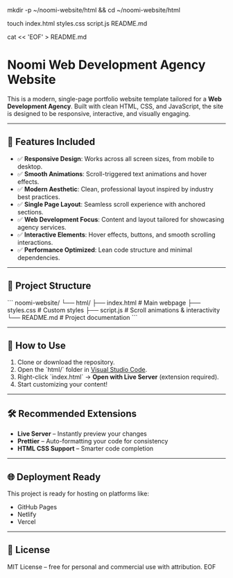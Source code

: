mkdir -p ~/noomi-website/html && cd ~/noomi-website/html

touch index.html styles.css script.js README.md

cat << 'EOF' > README.md
# Noomi Web Development Agency Website

This is a modern, single-page portfolio website template tailored for a **Web Development Agency**. Built with clean HTML, CSS, and JavaScript, the site is designed to be responsive, interactive, and visually engaging.

---

## 🌟 Features Included

- ✅ **Responsive Design**: Works across all screen sizes, from mobile to desktop.
- ✅ **Smooth Animations**: Scroll-triggered text animations and hover effects.
- ✅ **Modern Aesthetic**: Clean, professional layout inspired by industry best practices.
- ✅ **Single Page Layout**: Seamless scroll experience with anchored sections.
- ✅ **Web Development Focus**: Content and layout tailored for showcasing agency services.
- ✅ **Interactive Elements**: Hover effects, buttons, and smooth scrolling interactions.
- ✅ **Performance Optimized**: Lean code structure and minimal dependencies.

---

## 📁 Project Structure

\`\`\`
noomi-website/
└── html/
    ├── index.html        # Main webpage
    ├── styles.css        # Custom styles
    ├── script.js         # Scroll animations & interactivity
    └── README.md         # Project documentation
\`\`\`

---

## 🚀 How to Use

1. Clone or download the repository.
2. Open the \`html/\` folder in [Visual Studio Code](https://code.visualstudio.com/).
3. Right-click \`index.html\` → **Open with Live Server** (extension required).
4. Start customizing your content!

---

## 🛠️ Recommended Extensions

- **Live Server** – Instantly preview your changes
- **Prettier** – Auto-formatting your code for consistency
- **HTML CSS Support** – Smarter code completion

---

## 🌐 Deployment Ready

This project is ready for hosting on platforms like:

- GitHub Pages
- Netlify
- Vercel

---

## 📄 License

MIT License – free for personal and commercial use with attribution.
EOF

